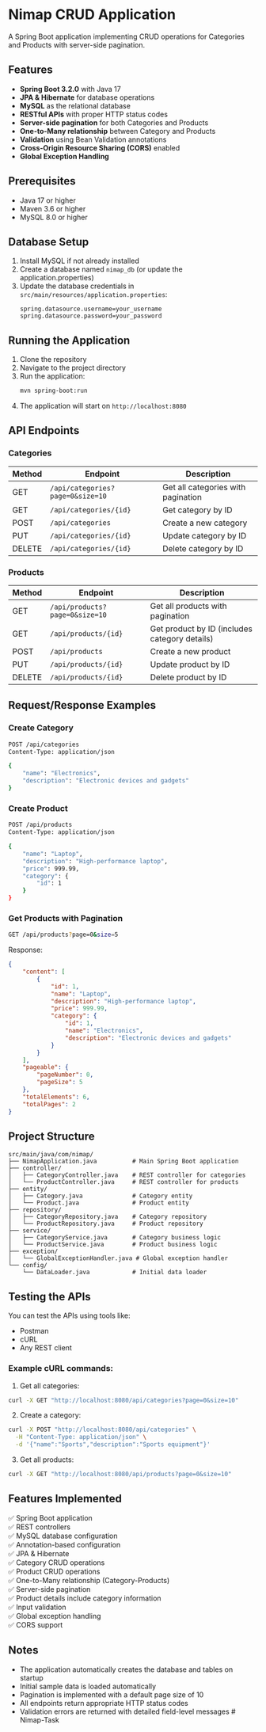 # Nimap CRUD Application

A Spring Boot application implementing CRUD operations for Categories and Products with server-side pagination.

## Features

- **Spring Boot 3.2.0** with Java 17
- **JPA & Hibernate** for database operations
- **MySQL** as the relational database
- **RESTful APIs** with proper HTTP status codes
- **Server-side pagination** for both Categories and Products
- **One-to-Many relationship** between Category and Products
- **Validation** using Bean Validation annotations
- **Cross-Origin Resource Sharing (CORS)** enabled
- **Global Exception Handling**

## Prerequisites

- Java 17 or higher
- Maven 3.6 or higher
- MySQL 8.0 or higher

## Database Setup

1. Install MySQL if not already installed
2. Create a database named `nimap_db` (or update the application.properties)
3. Update the database credentials in `src/main/resources/application.properties`:
   ```properties
   spring.datasource.username=your_username
   spring.datasource.password=your_password
   ```

## Running the Application

1. Clone the repository
2. Navigate to the project directory
3. Run the application:
   ```bash
   mvn spring-boot:run
   ```
4. The application will start on `http://localhost:8080`

## API Endpoints

### Categories

| Method | Endpoint | Description |
|--------|----------|-------------|
| GET | `/api/categories?page=0&size=10` | Get all categories with pagination |
| GET | `/api/categories/{id}` | Get category by ID |
| POST | `/api/categories` | Create a new category |
| PUT | `/api/categories/{id}` | Update category by ID |
| DELETE | `/api/categories/{id}` | Delete category by ID |

### Products

| Method | Endpoint | Description |
|--------|----------|-------------|
| GET | `/api/products?page=0&size=10` | Get all products with pagination |
| GET | `/api/products/{id}` | Get product by ID (includes category details) |
| POST | `/api/products` | Create a new product |
| PUT | `/api/products/{id}` | Update product by ID |
| DELETE | `/api/products/{id}` | Delete product by ID |

## Request/Response Examples

### Create Category
```bash
POST /api/categories
Content-Type: application/json

{
    "name": "Electronics",
    "description": "Electronic devices and gadgets"
}
```

### Create Product
```bash
POST /api/products
Content-Type: application/json

{
    "name": "Laptop",
    "description": "High-performance laptop",
    "price": 999.99,
    "category": {
        "id": 1
    }
}
```

### Get Products with Pagination
```bash
GET /api/products?page=0&size=5
```

Response:
```json
{
    "content": [
        {
            "id": 1,
            "name": "Laptop",
            "description": "High-performance laptop",
            "price": 999.99,
            "category": {
                "id": 1,
                "name": "Electronics",
                "description": "Electronic devices and gadgets"
            }
        }
    ],
    "pageable": {
        "pageNumber": 0,
        "pageSize": 5
    },
    "totalElements": 6,
    "totalPages": 2
}
```

## Project Structure

```
src/main/java/com/nimap/
├── NimapApplication.java          # Main Spring Boot application
├── controller/
│   ├── CategoryController.java    # REST controller for categories
│   └── ProductController.java     # REST controller for products
├── entity/
│   ├── Category.java              # Category entity
│   └── Product.java               # Product entity
├── repository/
│   ├── CategoryRepository.java    # Category repository
│   └── ProductRepository.java     # Product repository
├── service/
│   ├── CategoryService.java       # Category business logic
│   └── ProductService.java        # Product business logic
├── exception/
│   └── GlobalExceptionHandler.java # Global exception handler
└── config/
    └── DataLoader.java            # Initial data loader
```

## Testing the APIs

You can test the APIs using tools like:
- Postman
- cURL
- Any REST client

### Example cURL commands:

1. Get all categories:
```bash
curl -X GET "http://localhost:8080/api/categories?page=0&size=10"
```

2. Create a category:
```bash
curl -X POST "http://localhost:8080/api/categories" \
  -H "Content-Type: application/json" \
  -d '{"name":"Sports","description":"Sports equipment"}'
```

3. Get all products:
```bash
curl -X GET "http://localhost:8080/api/products?page=0&size=10"
```

## Features Implemented

✅ Spring Boot application  
✅ REST controllers  
✅ MySQL database configuration  
✅ Annotation-based configuration  
✅ JPA & Hibernate  
✅ Category CRUD operations  
✅ Product CRUD operations  
✅ One-to-Many relationship (Category-Products)  
✅ Server-side pagination  
✅ Product details include category information  
✅ Input validation  
✅ Global exception handling  
✅ CORS support  

## Notes

- The application automatically creates the database and tables on startup
- Initial sample data is loaded automatically
- Pagination is implemented with a default page size of 10
- All endpoints return appropriate HTTP status codes
- Validation errors are returned with detailed field-level messages
#   N i m a p - T a s k 
 
 
